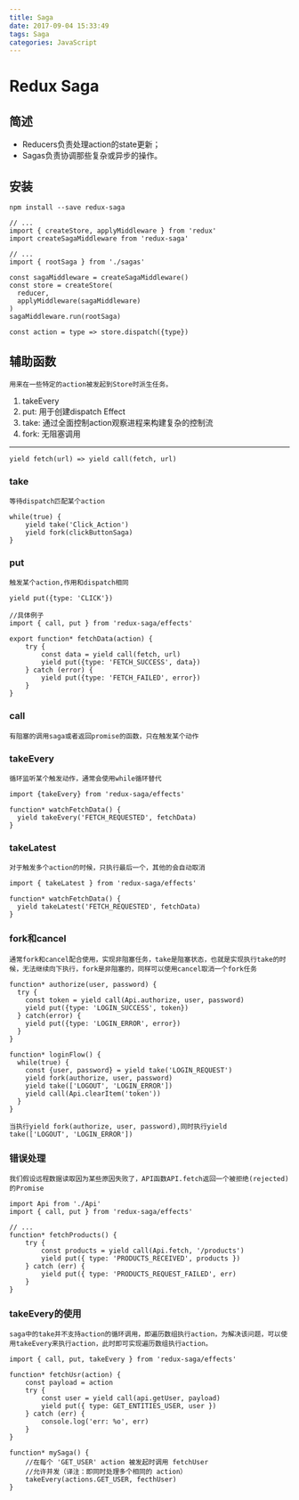 ```yaml
---
title: Saga
date: 2017-09-04 15:33:49
tags: Saga
categories: JavaScript
---
```

# Redux Saga

## 简述
- Reducers负责处理action的state更新；
- Sagas负责协调那些复杂或异步的操作。

## 安装

    npm install --save redux-saga

```
// ...
import { createStore, applyMiddleware } from 'redux'
import createSagaMiddleware from 'redux-saga'

// ...
import { rootSaga } from './sagas'

const sagaMiddleware = createSagaMiddleware()
const store = createStore(
  reducer,
  applyMiddleware(sagaMiddleware)
)
sagaMiddleware.run(rootSaga)

const action = type => store.dispatch({type})

```
## 辅助函数
    
    用来在一些特定的action被发起到Store时派生任务。
    
1. takeEvery
2. put: 用于创建dispatch Effect
3. take: 通过全面控制action观察进程来构建复杂的控制流
4. fork: 无阻塞调用

---

```
yield fetch(url) => yield call(fetch, url)

```
### take
    等待dispatch匹配某个action
```
while(true) {
    yield take('Click_Action')
    yield fork(clickButtonSaga)
}
```

### put 
    触发某个action,作用和dispatch相同
```
yield put({type: 'CLICK'})
```
   
```
//具体例子
import { call, put } from 'redux-saga/effects'

export function* fetchData(action) {
    try {
        const data = yield call(fetch, url)
        yield put({type: 'FETCH_SUCCESS', data})
    } catch (error) {
        yield put({type: 'FETCH_FAILED', error})
    }
}
```
### call
    有阻塞的调用saga或者返回promise的函数，只在触发某个动作
    
### takeEvery
    循环监听某个触发动作，通常会使用while循环替代
```
import {takeEvery} from 'redux-saga/effects'

function* watchFetchData() {
  yield takeEvery('FETCH_REQUESTED', fetchData)
}
```
### takeLatest
    对于触发多个action的时候，只执行最后一个，其他的会自动取消
```
import { takeLatest } from 'redux-saga/effects'

function* watchFetchData() {
  yield takeLatest('FETCH_REQUESTED', fetchData)
}
```
### fork和cancel
    通常fork和cancel配合使用，实现非阻塞任务，take是阻塞状态，也就是实现执行take的时候，无法继续向下执行，fork是非阻塞的，同样可以使用cancel取消一个fork任务
```
function* authorize(user, password) {
  try {
    const token = yield call(Api.authorize, user, password)
    yield put({type: 'LOGIN_SUCCESS', token})
  } catch(error) {
    yield put({type: 'LOGIN_ERROR', error})
  }
}

function* loginFlow() {
  while(true) {
    const {user, password} = yield take('LOGIN_REQUEST')
    yield fork(authorize, user, password)
    yield take(['LOGOUT', 'LOGIN_ERROR'])
    yield call(Api.clearItem('token'))
  }
}
```
    当执行yield fork(authorize, user, password),同时执行yield take(['LOGOUT', 'LOGIN_ERROR'])
    
### 错误处理
    我们假设远程数据读取因为某些原因失败了，API函数API.fetch返回一个被拒绝(rejected)的Promise
```
import Api from './Api'
import { call, put } from 'redux-saga/effects'

// ...
function* fetchProducts() {
    try {
        const products = yield call(Api.fetch, '/products')
        yield put({ type: 'PRODUCTS_RECEIVED', products })
    } catch (err) {
        yield put({ type: 'PRODUCTS_REQUEST_FAILED', err)
    }
}
```

### takeEvery的使用
    saga中的take并不支持action的循环调用，即遍历数组执行action，为解决该问题，可以使用takeEvery来执行action，此时即可实现遍历数组执行action。
    
```
import { call, put, takeEvery } from 'redux-saga/effects'

function* fetchUsr(action) {
    const payload = action
    try {
        const user = yield call(api.getUser, payload)
        yield put({ type: GET_ENTITIES_USER, user })
    } catch (err) {
        console.log('err: %o', err)
    }
}

function* mySaga() {
    //在每个 'GET_USER' action 被发起时调用 fetchUser
    //允许并发（译注：即同时处理多个相同的 action）
    takeEvery(actions.GET_USER, fecthUser)
}
```
